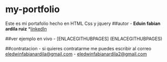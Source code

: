 # my-portfolio
Este es mi portafolio hecho en HTML Css y jquery
##autor -
**Eduin fabian ardila ruiz**
*[linkedIn](https://www.linkedin.com/in/eduin-fabian-ardila-ruiz-54a46722b)

##ver ejemplo en vivo - 
[ENLACEGITHUBPAGES] (ENLACEGITHUBPAGES)

##contratacion -
si quieres contratarme me puedes escribir al correo eledwinfabianardila@gmail.com - eledwinfabianardila2@gmail.com
